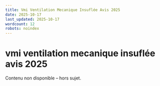 ```yaml
---
title: Vmi Ventilation Mecanique Insuflée Avis 2025
date: 2025-10-17
last_updated: 2025-10-17
wordcount: 12
robots: noindex
---
```


# vmi ventilation mecanique insuflée avis 2025

Contenu non disponible – hors sujet.
